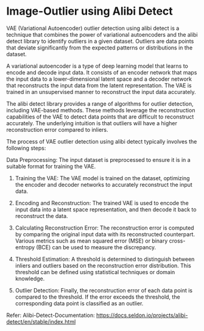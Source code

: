 # Image-Outlier using Alibi Detect

VAE (Variational Autoencoder) outlier detection using alibi detect is a technique that combines the power of variational autoencoders and the alibi detect library to identify outliers in a given dataset. Outliers are data points that deviate significantly from the expected patterns or distributions in the dataset.

A variational autoencoder is a type of deep learning model that learns to encode and decode input data. It consists of an encoder network that maps the input data to a lower-dimensional latent space and a decoder network that reconstructs the input data from the latent representation. The VAE is trained in an unsupervised manner to reconstruct the input data accurately.

The alibi detect library provides a range of algorithms for outlier detection, including VAE-based methods. These methods leverage the reconstruction capabilities of the VAE to detect data points that are difficult to reconstruct accurately. The underlying intuition is that outliers will have a higher reconstruction error compared to inliers.

The process of VAE outlier detection using alibi detect typically involves the following steps:

Data Preprocessing: The input dataset is preprocessed to ensure it is in a suitable format for training the VAE.

1) Training the VAE: The VAE model is trained on the dataset, optimizing the encoder and decoder networks to accurately reconstruct the input data.

2) Encoding and Reconstruction: The trained VAE is used to encode the input data into a latent space representation, and then decode it back to reconstruct the data.

3) Calculating Reconstruction Error: The reconstruction error is computed by comparing the original input data with its reconstructed counterpart. Various metrics such as mean squared error (MSE) or binary cross-entropy (BCE) can be used to measure the discrepancy.

4) Threshold Estimation: A threshold is determined to distinguish between inliers and outliers based on the reconstruction error distribution. This threshold can be defined using statistical techniques or domain knowledge.

5) Outlier Detection: Finally, the reconstruction error of each data point is compared to the threshold. If the error exceeds the threshold, the corresponding data point is classified as an outlier.

Refer: Alibi-Detect-Documentation: https://docs.seldon.io/projects/alibi-detect/en/stable/index.html




